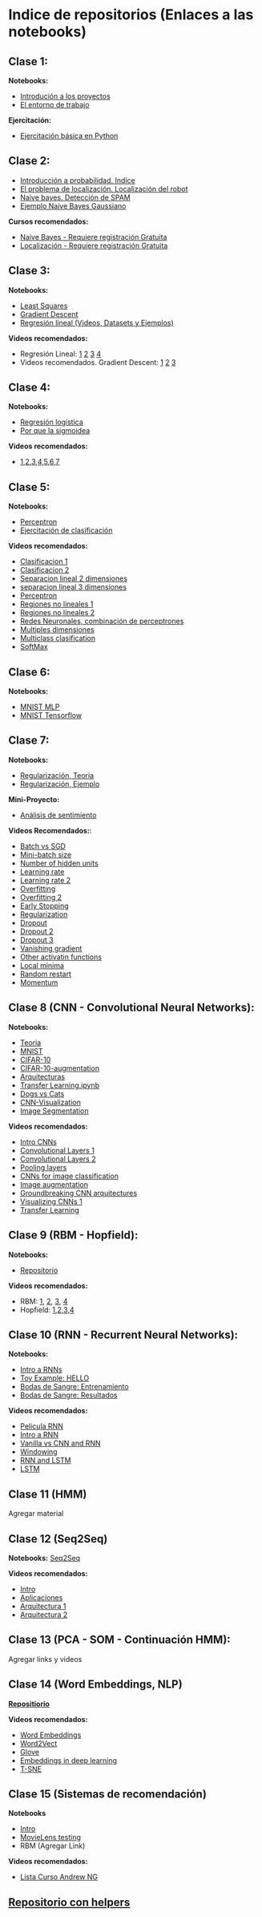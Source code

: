 # Indice de repositorios (Enlaces a las notebooks)
## Clase 1:
**Notebooks:**
- [Introdución a los proyectos](https://github.com/lab-ml-itba/Intro-proyectos/blob/master/Tipos%20de%20Proyectos.ipynb)
- [El entorno de trabajo](https://github.com/lab-ml-itba/entorno-de-trabajo/blob/master/Entorno%20de%20Trabajo.ipynb)

**Ejercitación:**
- [Ejercitación básica en Python](https://github.com/lab-ml-itba/entorno-de-trabajo/blob/master/Ejercitaci%C3%B3n%20B%C3%A1sica%20en%20Python.ipynb)

## Clase 2:
- [Introducción a probabilidad. Indice](https://github.com/lab-ml-itba/Intro-Probabilidad/blob/master/Intro_Probabilidad.ipynb)
- [El problema de localización. Localización del robot](https://github.com/lab-ml-itba/Intro-Probabilidad)
- [Naive bayes. Detección de SPAM](https://github.com/lab-ml-itba/Intro-Probabilidad/blob/master/Naive_Bayes.ipynb)
- [Ejemplo Naive Bayes Gaussiano](https://github.com/lab-ml-itba/Intro-Probabilidad/blob/master/Ejemplos%20de%20Gaussian%20Naive%20Bayes.ipynb)

**Cursos recomendados:**
- [Naive Bayes - Requiere registración Gratuita](https://classroom.udacity.com/courses/ud120/lessons/2254358555/concepts/30076485360923)
- [Localización - Requiere registración Gratuita](https://classroom.udacity.com/courses/cs373/lessons/48739381/concepts/487350240923)

## Clase 3:
**Notebooks:**
- [Least Squares](https://github.com/lab-ml-itba/Linear-Regression-Gradient-Descent/blob/master/Least%20Squares.ipynb)
- [Gradient Descent](https://github.com/lab-ml-itba/Linear-Regression-Gradient-Descent/blob/master/Gradient%20Descent.ipynb)
- [Regresión lineal (Videos, Datasets y Ejemplos)](https://github.com/lab-ml-itba/Linear-Regression-Gradient-Descent/blob/master/Linear%20Regression%20%26%20Gradient%20Descent.ipynb)

**Videos recomendados:**
- Regresión Lineal:
[1](https://www.youtube.com/watch?v=kHwlB_j7Hkc)
[2](https://www.youtube.com/watch?v=yuH4iRcggMw)
[3](https://www.youtube.com/watch?v=yR2ipCoFvNo)
[4](https://www.youtube.com/watch?v=0kns1gXLYg4)
- Videos recomendados. Gradient Descent:
[1](https://www.youtube.com/watch?v=F6GSRDoB-Cg)
[2](https://www.youtube.com/watch?v=YovTqTY-PYY)
[3](https://www.youtube.com/watch?v=GtSf2T6Co80)

## Clase 4:
**Notebooks:**
- [Regresión logística](https://github.com/lab-ml-itba/Logistic-Regression/blob/master/Regresi%C3%B3n%20Log%C3%ADstica.ipynb)
- [Por que la sigmoidea](https://github.com/lab-ml-itba/Logistic-Regression/blob/master/logistic-regression-why-sigmoid.ipynb)

**Videos recomendados:** 
- [1](https://www.youtube.com/watch?v=LLx4diIP83I),[2](https://www.youtube.com/watch?v=tEk6ikTKGYU),[3](https://www.youtube.com/watch?v=7F-CuXdTQ5k),[4](https://www.youtube.com/watch?v=IxotEG3yWHs),[5](https://www.youtube.com/watch?v=Y2zXH_4_aZs),[6](https://www.youtube.com/watch?v=uKtVwBX7CCs),[7](https://www.youtube.com/watch?v=07bPqvCevfc)

## Clase 5:
**Notebooks:**
- [Perceptron](https://github.com/lab-ml-itba/perceptron/blob/master/Perceptron.ipynb)
- [Ejercitación de clasificación](https://github.com/lab-ml-itba/Ejemplos-de-Clasificacion/blob/master/Soluciones%20Ejemplos%20de%20Clasificacion.ipynb)

**Videos recomendados:**
- [Clasificacion 1](https://youtu.be/Dh625piH7Z0)
- [Clasificacion 2](https://youtu.be/46PywnGa_cQ)
- [Separacion lineal 2 dimensiones](https://youtu.be/X-uMlsBi07k)
- [separacion lineal 3 dimensiones](https://youtu.be/eBHunImDmWw)
- [Perceptron](https://youtu.be/SJmJ4xK9Clg)
- [Regiones no lineales 1](https://youtu.be/B8UrWnHh1Wc)
- [Regiones no lineales 2](https://youtu.be/HWuBKCZsCo8)
- [Redes Neuronales, combinación de perceptrones](https://youtu.be/FWN3Sw5fFoM)
- [Multiples dimensiones](https://youtu.be/pg99FkXYK0M)
- [Multiclass clasification](https://youtu.be/uNTtvxwfox0)
- [SoftMax](https://youtu.be/RC_A9Tu99y4)


## Clase 6:
**Notebooks:**
- [MNIST MLP](https://github.com/lab-ml-itba/MNIST-MLP-CNN/blob/master/1-MNIST-MLP.ipynb)
- [MNIST Tensorflow](https://github.com/lab-ml-itba/MNIST-MLP-CNN/blob/master/2-Tensorflow-MNIST.ipynb)

## Clase 7:
**Notebooks:**
- [Regularización, Teoria](https://github.com/lab-ml-itba/Regularizacion/blob/master/0-Regularizacion-Teoria.ipynb)
- [Regularización, Ejemplo](https://github.com/lab-ml-itba/Regularizacion/blob/master/1-Regularizacion-ejemplo.ipynb)

**Mini-Proyecto:**
- [Análisis de sentimiento](https://github.com/lab-ml-itba/Regularizacion/blob/master/3-IMDB-Sentiment-Analisys.ipynb)

**Videos Recomendados:**:
- [Batch vs SGD](https://youtu.be/2p58rVgqsgo)
- [Mini-batch size](https://youtu.be/GrrO1NFxaW8)
- [Number of hidden units](https://youtu.be/IkGAIQH5wH8)
- [Learning rate](https://youtu.be/TwJ8aSZoh2U)
- [Learning rate 2](https://youtu.be/HLMjeDez7ps)
- [Overfitting](https://youtu.be/EeBZpb-PSac)
- [Overfitting 2](https://youtu.be/SVqEgaT1lXU)
- [Early Stopping](https://youtu.be/NnS0FJyVcDQ)
- [Regularization](https://youtu.be/aX_m9iyK3Ac)
- [Dropout](https://youtu.be/Ty6K6YiGdBs)
- [Dropout 2](https://youtu.be/6DcImJS8uV8)
- [Dropout 3](https://youtu.be/8nG8zzJMbZw)
- [Vanishing gradient](https://youtu.be/W_JJm_5syFw)
- [Other activatin functions](https://youtu.be/VzGOR5SlFSw)
- [Local minima](https://youtu.be/gF_sW_nY-xw)
- [Random restart](https://youtu.be/idyBBCzXiqg)
- [Momentum](https://youtu.be/r-rYz_PEWC8)

## Clase 8 (CNN - Convolutional Neural Networks):
**Notebooks:**
- [Teoria](https://github.com/lab-ml-itba/CNN/blob/master/1-CNN-Teoria.ipynb)
- [MNIST](https://github.com/lab-ml-itba/MNIST-MLP-CNN/blob/master/3-MNIST-CNN.ipynb)
- [CIFAR-10](https://github.com/lab-ml-itba/CNN/blob/master/2-CNN-CIFAR-10.ipynb)
- [CIFAR-10-augmentation](https://github.com/lab-ml-itba/CNN/blob/master/3-CNN-CIFAR-10-augmentation.ipynb)
- [Arquitecturas](https://github.com/lab-ml-itba/CNN/blob/master/4-CNN-Arquitecturas.ipynb)
- [Transfer Learning.ipynb](https://github.com/lab-ml-itba/CNN/blob/master/5-Transfer%20Learning.ipynb)
- [Dogs vs Cats](https://github.com/lab-ml-itba/CNN/blob/master/6-Dogs%20vs%20Cats.ipynb)
- [CNN-Visualization](https://github.com/lab-ml-itba/CNN/blob/master/7-Image-Visualization.ipynb)
- [Image Segmentation](https://github.com/lab-ml-itba/CNN/blob/master/8-Image%20Segmentation.ipynb)

**Videos recomendados:** 
- [Intro CNNs](https://youtu.be/HrYNL_1SV2Y)
- [Convolutional Layers 1](https://youtu.be/h5R_JvdUrUI)
- [Convolutional Layers 2](https://youtu.be/RnM1D-XI--8)
- [Pooling layers](https://youtu.be/OkkIZNs7Cyc)
- [CNNs for image classification](https://youtu.be/l9vg_1YUlzg)
- [Image augmentation](https://youtu.be/odStujZq3GY)
- [Groundbreaking CNN arquitectures](https://youtu.be/ddrB-mhMfkY)
- [Visualizing CNNs 1](https://youtu.be/mnqS_EhEZVg)
- [Transfer Learning](https://youtu.be/LHG5FltaR6I)

## Clase 9 (RBM - Hopfield):
**Notebooks:**
- [Repositorio](https://github.com/lab-ml-itba/Hopfield-y-RBM)

**Videos recomendados:** 
- RBM: [1](https://drive.google.com/file/d/1wX7u3KPL9xg9MgbwgtFHh4AGz6d8KpPt/view?usp=sharing), [2](https://drive.google.com/file/d/19dN_EMYlnbrhPf_EsNLeuQo6weUYsJJV/view?usp=sharing), [3](https://drive.google.com/file/d/1KsyxCFzutQNS_TMlPiMqZb1T8l5bbSW0/view?usp=sharing), [4](https://drive.google.com/file/d/18Bj2yNWpButNyoqFWJfoq7zz2q94gxpI/view?usp=sharing)
- Hopfield: [1](https://www.youtube.com/watch?v=iQu1ZgmapJQ),[2](https://www.youtube.com/watch?v=3WgIxMFyfdI),[3](https://www.youtube.com/watch?v=7p_aYVFx-qo),[4](https://www.youtube.com/watch?v=a1WrRXiEFY0)

## Clase 10 (RNN - Recurrent Neural Networks):
**Notebooks:**
- [Intro a RNNs](https://github.com/lab-ml-itba/RNN/blob/master/RNN_intro.ipynb)
- [Toy Example: HELLO](https://github.com/lab-ml-itba/RNN/blob/master/Toy_example.ipynb)
- [Bodas de Sangre: Entrenamiento](https://github.com/lab-ml-itba/RNN/blob/master/federico-garcia-lorca/obras-de-teatro.ipynb)
- [Bodas de Sangre: Resultados](https://github.com/lab-ml-itba/RNN/blob/master/federico-garcia-lorca/obras-de-teatro-results.ipynb)

**Videos recomendados:** 
- [Pelicula RNN](https://www.youtube.com/watch?v=LY7x2Ihqjmc)
- [Intro a RNN](https://youtu.be/vPhD02WxMk8)
- [Vanilla vs CNN and RNN](https://youtu.be/oAt0eYD5_Tc)
- [Windowing](https://youtu.be/UfOUisfQPZc)
- [RNN and LSTM](https://youtu.be/70MgF-IwAr8)
- [LSTM](https://youtu.be/gjb68a4XsqE)

## Clase 11 (HMM)
Agregar material

## Clase 12 (Seq2Seq)
**Notebooks:**
[Seq2Seq](https://github.com/lab-ml-itba/RNN/blob/master/5_Seq2Seq.ipynb)

**Videos recomendados:** 
- [Intro](https://youtu.be/HPOzAlXhuxQ)
- [Aplicaciones](https://youtu.be/tDJBDwriJYQ)
- [Arquitectura 1](https://youtu.be/dkHdEAJnV_w)
- [Arquitectura 2](https://youtu.be/rdAo4MqLbEk)

## Clase 13 (PCA - SOM - Continuación HMM):
Agregar links y videos

## Clase 14 (Word Embeddings, NLP)
[**Repositiorio**](https://github.com/lab-ml-itba/NLP)

**Videos recomendados:** 
- [Word Embeddings](https://youtu.be/4mM_S9L2_JQ)
- [Word2Vect](https://youtu.be/7jjappzGRe0)
- [Glove](https://youtu.be/KK3PMIiIn8o)
- [Embeddings in deep learning](https://youtu.be/gj8u1KG0H2w)
- [T-SNE](https://youtu.be/xxcK8oZ6_WE)

## Clase 15 (Sistemas de recomendación)
**Notebooks**
- [Intro](https://github.com/lab-ml-itba/Sistemas_Recomendacion/blob/master/1_Intro_Recommender_Systems.ipynb)
- [MovieLens testing](https://github.com/lab-ml-itba/Sistemas_Recomendacion/blob/master/2_MovieLens%20Testing.ipynb)
- RBM (Agregar Link)

**Videos recomendados:** 
- [Lista Curso Andrew NG](https://www.youtube.com/watch?v=saXRzxgFN0o&list=PL_npY1DYXHPT-3dorG7Em6d18P4JRFDvH)

## [Repositorio con helpers](https://github.com/lab-ml-itba/mllab-tools)
